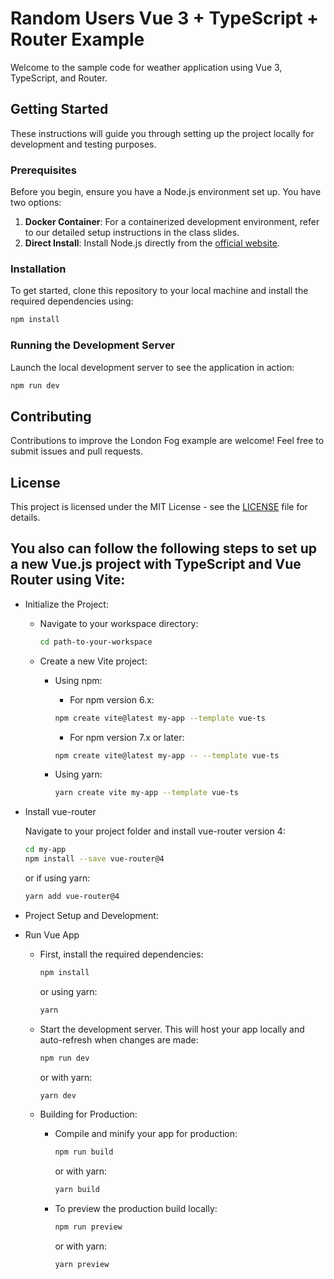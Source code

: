 # Random Users Vue 3 + TypeScript + Router Example

Welcome to the sample code for weather application using Vue 3, TypeScript, and Router.

## Getting Started

These instructions will guide you through setting up the project locally for development and testing purposes.

### Prerequisites

Before you begin, ensure you have a Node.js environment set up. You have two options:

1. **Docker Container**: For a containerized development environment, refer to our detailed setup instructions in the class slides.
2. **Direct Install**: Install Node.js directly from the [official website](https://nodejs.org/).

### Installation

To get started, clone this repository to your local machine and install the required dependencies using:

```bash
npm install
```

### Running the Development Server

Launch the local development server to see the application in action:

```bash
npm run dev
```

## Contributing

Contributions to improve the London Fog example are welcome! Feel free to submit issues and pull requests.

## License

This project is licensed under the MIT License - see the [LICENSE](LICENSE) file for details.

## You also can follow the following steps to set up a new Vue.js project with TypeScript and Vue Router using Vite:

- Initialize the Project:

  - Navigate to your workspace directory:

    ```bash
    cd path-to-your-workspace
    ```

  - Create a new Vite project:

    - Using npm:
      - For npm version 6.x:
      ```bash
      npm create vite@latest my-app --template vue-ts
      ```
      - For npm version 7.x or later:
      ```bash
      npm create vite@latest my-app -- --template vue-ts
      ```
    - Using yarn:

      ```bash
      yarn create vite my-app --template vue-ts
      ```

- Install vue-router

  Navigate to your project folder and install vue-router version 4:

  ```bash
  cd my-app
  npm install --save vue-router@4
  ```

  or if using yarn:

  ```bash
  yarn add vue-router@4
  ```

- Project Setup and Development:
- Run Vue App

  - First, install the required dependencies:

    ```bash
    npm install
    ```

    or using yarn:

    ```bash
    yarn
    ```

  - Start the development server. This will host your app locally and auto-refresh when changes are made:

    ```bash
    npm run dev
    ```

    or with yarn:

    ```bash
    yarn dev
    ```

  - Building for Production:

    - Compile and minify your app for production:

      ```bash
      npm run build
      ```

      or with yarn:

      ```bash
      yarn build
      ```

    - To preview the production build locally:

      ```bash
      npm run preview
      ```

      or with yarn:

      ```bash
      yarn preview
      ```
